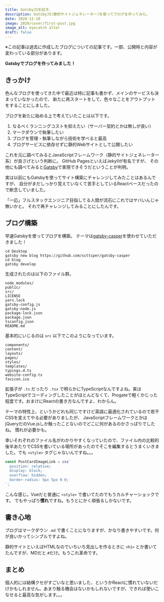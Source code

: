 ```yaml
---
title: GatsbyJSを試す。
description: GatsbyJS(静的サイトジェネレーター)を使ってブログを作ってみた。
date: 2020-11-10
image: 2020/cover/first-post.jpg
image_alt: eyecatch alter
draft: false
---
```


<span class="text-danger">※この記事は過去に作成したブログについての記事です。一部、公開時と内容が変わっている部分があります。</span>

**Gatsbyでブログを作ってみました！**

## きっかけ

色んなブログを使ってきた中で最近は特に記事も書かず、メインのサービスも決まっていなかったので、
新たに再スタートをして、色々なことをアウトプットをすることにしました。

ブログを新たに始める上で考えていたことは以下です。

1. なるべくランニングコストを抑えたい（サーバー契約とかは無しが良い）
2. マークダウンで執筆したい
3. ブログを管理・執筆しながら技術を学べると最高
4. ブログサービスに依存せずに静的Webサイトとして公開したい

これを元に調べてみるとJavaScriptフレームワーク（静的サイトジェネレーター系）が良さげという判断に。
GitHub PagesといえばJekyllが有名ですが、
その他にも調べてみると[Gatsby](https://www.gatsbyjs.com/)で実現できそうだということが判明。

実は以前にもGatsbyを使ってサイト構築にチャレンジしてみたことはあるんですが、
自分がまだしっかり覚えていなくて苦手としているReactベースだったので断念していました。

「一応」フルスタックエンジニア目指してる人間が流石にこれではヤバいんじゃ無いかと。
それで再チャレンジしてみることにしたんです。

## ブログ構築

早速Gatsbyを使ってブログを構築。
テーマは[gatsby-casper](https://www.gatsbyjs.com/starters/scttcper/gatsby-casper)を使わせていただきました！

```
cd Desktop
gatsby new blog https://github.com/scttcper/gatsby-casper
cd blog
gatsby develop
```

生成されたのは以下のファイル群。

```
node_modules/
public/
src/
LICENSE
yarn.lock
gatsby-config.js
gatsby-node.js
package-lock.json
package.json
tsconfig.json
README.md
```

基本的にいじるのは `src` 以下でこのようになっています。

```
components/
content/
layouts/
pages/
styles/
templates/
typings.d.ts
website-config.ts
favicon.ico
```

拡張子が `.ts` だったり `.tsx` で明らかにTypeScriptなんですよね。実はTypeScriptでコーディングしたことがほとんどなくて、Progateで軽くかじった程度です。おまけにReactの書き方なんですよ、わからん。

テーマの特性上、というかどれも同じですけど英語に最適化されているので若干CSSを変えてやる必要がありましたが、
JavaScriptフレームワークとかはjQueryだのVue.jsしか触ったことないのでどこに何があるのかさっぱりでしたね。
慣れが必要かも。

幸いそれぞれのファイル名がわかりやすくなっていたので、ファイル内の比較的後半あたりでCSSを書いている場所があったのでそこを編集するとうまくいきました。でも `<style>` タグじゃないんですね。。。

```typescript
const PostCardImageLink = css`
  position: relative;
  display: block;
  overflow: hidden;
  border-radius: 5px 5px 0 0;
`;
```

こんな感じ。Vueだと普通に `<style>` で書いてたのでもうカルチャーショックです。
でもやっぱり**慣れ**ですね。もうとにかく頑張るしかないです。

## 書き心地

ブログはマークダウン `.md` で書くことになりますが、かなり書きやすいです。何が良いかってシンプルですよね。

静的サイトといえばHTMLなのでいちいち見出しを作るときに `<h1>` とか書いてたんですが、MDだと `#`だけ。もうこれ革命です。

## まとめ

個人的には結構クセがすごいなと思いました、というかReactに慣れていないだけかもしれません。あまり触る機会はないかもしれないですが、できれば使いこなせると最高な気がします。。。